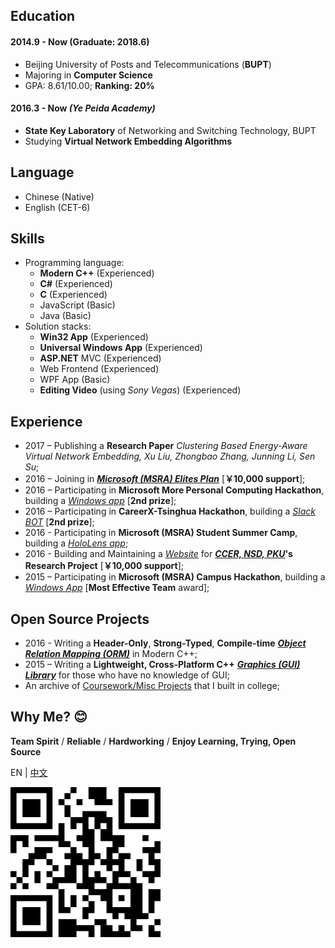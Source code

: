 ﻿<aboutSec>

## Education

#### 2014.9 - Now (Graduate: 2018.6)

- Beijing University of Posts and Telecommunications (**BUPT**)
- Majoring in **Computer Science**
- GPA: 8.61/10.00; **Ranking: 20%**

#### 2016.3 - Now *(Ye Peida Academy)*

- **State Key Laboratory** of Networking and Switching Technology, BUPT
- Studying **Virtual Network Embedding Algorithms**

## Language

- Chinese (Native)
- English (CET-6)

## Skills

- Programming language:
  - **Modern C++** (Experienced)
  - **C#** (Experienced)
  - **C** (Experienced)
  - JavaScript (Basic)
  - Java (Basic)
- Solution stacks:
  - **Win32 App** (Experienced)
  - **Universal Windows App** (Experienced)
  - **ASP.NET** MVC (Experienced)
  - Web Frontend (Experienced)
  - WPF App (Basic)
  - **Editing Video** (using *Sony Vegas*) (Experienced)

## Experience

- 2017 – Publishing a **Research Paper**
  *Clustering Based Energy-Aware Virtual Network Embedding, Xu Liu, Zhongbao Zhang, Junning Li, Sen Su*;
- 2016 – Joining in
  **_[Microsoft (MSRA) Elites Plan](https://studentclub.msra.cn/project/97)_**
  [**￥10,000 support**];
- 2016 – Participating in **Microsoft More Personal Computing Hackathon**,
  building a *[Windows app](https://github.com/BOT-Man-JL/Better-Kids)*
  [**2nd prize**];
- 2016 – Participating in **CareerX-Tsinghua Hackathon**,
  building a *[Slack BOT](https://github.com/xinhuaRadioLAB/HackerX_slive)*
  [**2nd prize**];
- 2016 - Participating in **Microsoft (MSRA) Student Summer Camp**,
  building a *[HoloLens app](https://github.com/BOT-Man-JL/IOT-Holo-Assistant)*;
- 2016 - Building and Maintaining a *[Website](https://github.com/ZhangYuef/Survey_Platform_ccer)*
  for **_[CCER, NSD, PKU](http://ccer.nsd.edu.cn)_'s Research Project**
  [**￥10,000 support**];
- 2015 – Participating in **Microsoft (MSRA) Campus Hackathon**, building a
  *[Windows App](https://www.microsoft.com/store/apps/Random%20Master/9NBLGGH6HCP7)*
  [**Most Effective Team** award];

## Open Source Projects

- 2016 - Writing a **Header-Only**, **Strong-Typed**, **Compile-time**
  **_[Object Relation Mapping (ORM)](https://github.com/BOT-Man-JL/ORM-Lite)_** in Modern C++;
- 2015 – Writing a **Lightweight, Cross-Platform C++**
  **_[Graphics (GUI) Library](https://github.com/BOT-Man-JL/EggAche-GL)_**
  for those who have no knowledge of GUI;
- An archive of [Coursework/Misc Projects](https://github.com/BOT-Man-JL/BUPT-Projects)
  that I built in college;

## Why Me? 😊

**Team Spirit** / **Reliable** / **Hardworking** /
**Enjoy Learning, Trying, Open Source**

</aboutSec>

<langSec>

EN | [中文](?lang=zh)

</langSec>

<qrCodeSec>

![QRCode](qrCode.svg)

</qrCodeSec>